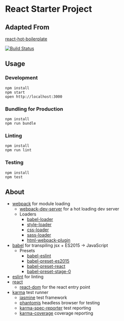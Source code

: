# React Starter Project

## Adapted From
[react-hot-boilerplate](https://github.com/samlawrencejones/react-hot-boilerplate)

[![Build Status](https://travis-ci.org/samlawrencejones/react-starter.svg?branch=master)](https://travis-ci.org/samlawrencejones/react-starter)

## Usage

### Development
```
npm install
npm start
open http://localhost:3000
```

### Bundling for Production
```
npm install
npm run bundle
```

### Linting
```
npm install
npm run lint
```

### Testing
```
npm install
npm test
```

## About
* [webpack](https://github.com/webpack/webpack) for module loading
	* [webpack-dev-server](https://github.com/webpack/webpack-dev-server) for a hot loading dev server
	* Loaders
		* [babel-loader](https://github.com/babel/babel-loader)
		* [style-loader](https://github.com/webpack/style-loader)
		* [css-loader](https://github.com/webpack/css-loader)
		* [sass-loader](https://github.com/jtangelder/sass-loader)
		* [html-webpack-plugin](https://github.com/ampedandwired/html-webpack-plugin)
* [babel](https://github.com/babel/babel) for transpiling jsx + ES2015  ->  JavaScript
	* Presets
		* [babel-eslint](https://github.com/babel/babel-eslint)
		* [babel-preset-es2015](https://github.com/babel/babel/tree/master/packages/babel-preset-es2015)
		* [babel-preset-react](https://github.com/babel/babel/tree/master/packages/babel-preset-react)
		* [babel-preset-stage-0](https://github.com/babel/babel/tree/master/packages/babel-preset-stage-0)
* [eslint](https://github.com/eslint/eslint) for linting
* [react](https://github.com/facebook/react)
	* [react-dom](https://github.com/facebook/react/tree/master/packages/react-dom) for the react entry point
* [karma](https://github.com/karma-runner/karma) test runner
	* [jasmine](https://github.com/jasmine/jasmine) test framework
	* [phantomjs](https://github.com/ariya/phantomjs/) headless browser for testing
	* [karma-spec-reporter](https://github.com/mlex/karma-spec-reporter) test reporting
	* [karma-coverage](https://github.com/karma-runner/karma-coverage) coverage reporting
